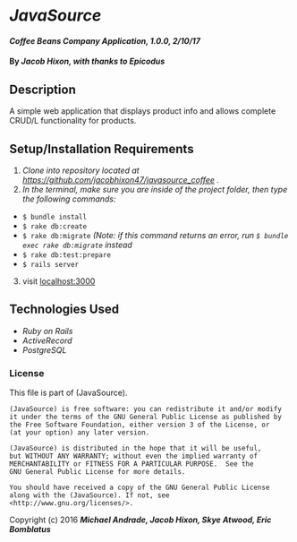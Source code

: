 # _JavaSource_

#### _Coffee Beans Company Application, 1.0.0, 2/10/17_

#### By _Jacob Hixon, with thanks to Epicodus_

## Description

A simple web application that displays product info and allows complete CRUD/L functionality for products.

## Setup/Installation Requirements

1. _Clone into repository located at https://github.com/jacobhixon47/javasource_coffee ._
2. _In the terminal, make sure you are inside of the project folder, then type the following commands:_
  * `$ bundle install`
  * `$ rake db:create`
  * `$ rake db:migrate` _(Note: if this command returns an error, run `$ bundle exec rake db:migrate` instead_
  * `$ rake db:test:prepare`
  * `$ rails server`
3. visit [localhost:3000](localhost:3000)

## Technologies Used

* _Ruby on Rails_
* _ActiveRecord_
* _PostgreSQL_

### License

This file is part of (JavaSource).

    (JavaSource) is free software: you can redistribute it and/or modify
    it under the terms of the GNU General Public License as published by
    the Free Software Foundation, either version 3 of the License, or
    (at your option) any later version.

    (JavaSource) is distributed in the hope that it will be useful,
    but WITHOUT ANY WARRANTY; without even the implied warranty of
    MERCHANTABILITY or FITNESS FOR A PARTICULAR PURPOSE.  See the
    GNU General Public License for more details.

    You should have received a copy of the GNU General Public License
    along with the (JavaSource). If not, see <http://www.gnu.org/licenses/>.

Copyright (c) 2016 **_Michael Andrade, Jacob Hixon, Skye Atwood, Eric Bomblatus_**
